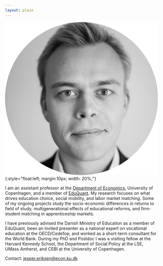 ```yaml
---
layout: plain
---
```


![*Jesper Eriksen*](avatar_round-modified.png){:style="float:left; margin:10px; width: 20%;"}


I am an assistant professor at the [Department of Economics](https://www.economics.ku.dk/), University of Copenhagen, and a member of [EduQuant](https://www.economics.ku.dk/research/externally-funded-research_new/uddankvant/).  My research focuses on what drives education choice, social mobility, and labor market matching.  Some of my ongoing projects study the socio-economic differences in returns to field of study, multigenerational effects of educational reforms, and firm-student matching in apprenticeship markets. 

I have previously advised the Danish Ministry of Education as a member of EduQuant, been an invited presenter as a national expert on vocational education at the OECD/Cedefop, and worked as a short-term consultant for the World Bank. During my PhD and Postdoc I was a visiting fellow at the Harvard Kennedy School, the Department of Social Policy at the LSE, UMass Amherst, and CEBI at the University of Copenhagen.

Contact: [jesper.eriksen@econ.ku.dk](mailto:jesper.eriksen@econ.ku.dk)    
